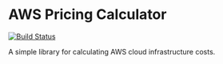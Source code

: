 # AWS Pricing Calculator

[![Build Status](https://travis-ci.com/cmsd2/aws_price_calc.svg?branch=master)](https://travis-ci.com/cmsd2/aws_price_calc)

A simple library for calculating AWS cloud infrastructure costs.
